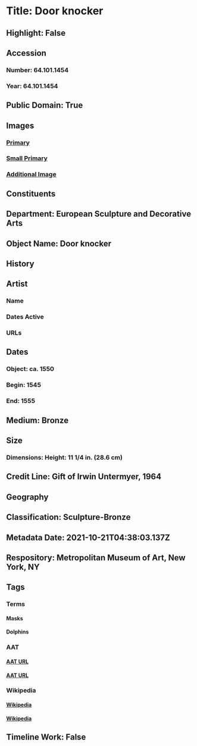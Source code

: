 # Title: Door knocker
## Highlight: False
## Accession
### Number: 64.101.1454
### Year: 64.101.1454
## Public Domain: True
## Images
### [Primary](https://images.metmuseum.org/CRDImages/es/original/DP-22308-001.jpg)
### [Small Primary](https://images.metmuseum.org/CRDImages/es/web-large/DP-22308-001.jpg)
### [Additional Image](https://images.metmuseum.org/CRDImages/es/original/201491.jpg)
## Constituents
## Department: European Sculpture and Decorative Arts
## Object Name: Door knocker
## History
## Artist
### Name
### Dates Active
### URLs
## Dates
### Object: ca. 1550
### Begin: 1545
### End: 1555
## Medium: Bronze
## Size
### Dimensions: Height: 11 1/4 in. (28.6 cm)
## Credit Line: Gift of Irwin Untermyer, 1964
## Geography
## Classification: Sculpture-Bronze
## Metadata Date: 2021-10-21T04:38:03.137Z
## Respository: Metropolitan Museum of Art, New York, NY
## Tags
### Terms
#### Masks
#### Dolphins
### AAT
#### [AAT URL](http://vocab.getty.edu/page/aat/300262834)
#### [AAT URL](http://vocab.getty.edu/page/aat/300250159)
### Wikipedia
#### [Wikipedia]()
#### [Wikipedia]()
## Timeline Work: False